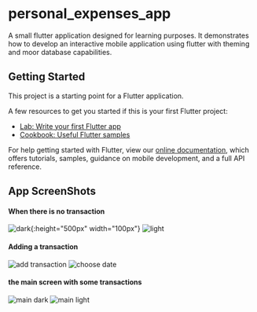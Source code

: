 # personal_expenses_app

A small flutter application designed for learning purposes. 
It demonstrates how to develop an interactive mobile application using flutter with theming and moor database capabilities.

## Getting Started

This project is a starting point for a Flutter application.

A few resources to get you started if this is your first Flutter project:

- [Lab: Write your first Flutter app](https://flutter.dev/docs/get-started/codelab)
- [Cookbook: Useful Flutter samples](https://flutter.dev/docs/cookbook)

For help getting started with Flutter, view our
[online documentation](https://flutter.dev/docs), which offers tutorials,
samples, guidance on mobile development, and a full API reference.

## App ScreenShots
#### When there is no transaction
![dark](./screenshots/no_transaction_dark.png){:height="500px" width="100px"}   ![light](./screenshots/no_transaction_light.png)

#### Adding a transaction 
![add transaction](./screenshots/add_transaction.png)    ![choose date](./screenshots/add_date.png)

#### the main screen with some transactions 
![main dark](./screenshots/main_dark.png)    ![main light](./screenshots/main_light.png)
